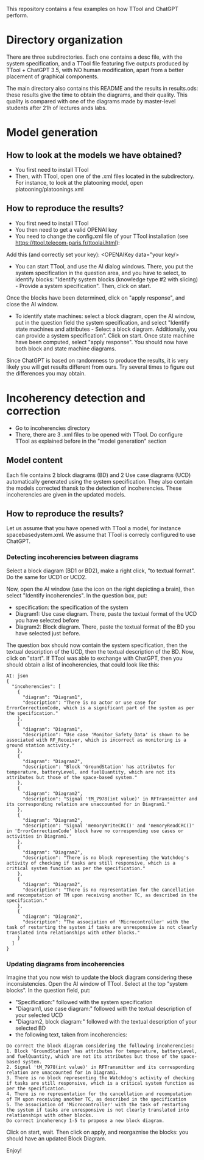 This repository contains a few examples on how TTool and ChatGPT perform.

# Directory organization

There are three subdirectories. Each one contains a desc file, with the system specification, and a TTool file featuring five outputs produced by TTool + ChatGPT 3.5, with NO human modification, apart from a better placement of graphical components.

The main directory also contains this README and the results in results.ods: these results give the time to obtain the diagrams, and their quality. This quality is compared with one of the diagrams made by master-level students after 21h of lectures ands labs.

# Model generation

## How to look at the models we have obtained?

- You first need to install TTool
- Then, with TTool, open one of the .xml files located in the subdirectory. For instance, to look at the platooning model, open platooning/platoonings.xml 

## How to reproduce the results?

- You first need to install TTool
- You then need to get a valid OPENAI key
- You need to change the config.xml file of your TTool installation (see https://ttool.telecom-paris.fr/ttoolai.html):

Add this (and correctly set your key):
<OPENAIKey data="your key/>
<OPENAIModel data="gpt-3.5-turbo gpt-4-0125-preview"/> 

- You can start TTool, and use the AI dialog windows. There, you put the system specification in the question area, and you have to select, to identify blocks: "Identify system blocks (knowledge type #2 with slicing) - Provide a system specification". Then, click on start.

Once the blocks have been determined, click on "apply response", and close the AI window.

- To identify state machines: select a block diagram, open the AI window, put in the question field the system specification, and select "Identify state machines and attributes - Select a block diagram. Additionally, you can provide a system specification". Click on start. Once state machine have been computed, select "apply response". You should now have both block and state machine diagrams.

Since ChatGPT is based on randomness to produce the results, it is very likely you will get results different from ours. Try several times to figure out the differences you may obtain.

# Incoherency detection and correction

- Go to incoherencies directory
- There, there are 3 .xml files to be opened with TTool. Do configure TTool as explained before in the "model generation" section

 ## Model content
 Each file contains 2 block diagrams (BD) and 2 Use case diagrams (UCD) automatically generated using the system specification. They also contain the  models corrected thansk to the detection of incoherencies. These incoherencies are given in the updated models.

## How to reproduce the results?

Let us assume that you have opened with TTool a model, for instance spacebasedystem.xml. We assume that TTool is correcly configured to use ChatGPT.

### Detecting incoherencies between diagrams

Select a block diagram (BD1 or BD2), make a right click, "to textual format". Do the same for UCD1 or UCD2.

Now, open the AI window (use the icon on the right depicting a brain), then select "Identify incoherencies". In the question box, put:
- specification: the specification of the system
- Diagram1: Use case diagram. There, paste the textual format of the UCD you have selected before
- Diagram2: Block diagram. There, paste the textual format of the BD you have selected just before.

The question box should now contain the system specification, then the textual description of the UCD, then the textual description of the BD. Now, click on "start". If TTool was able to exchange with ChatGPT, then you should obtain a list of incoherencies, that could look like this:

```
AI: json
{
  "incoherencies": [
    {
      "diagram": "Diagram1",
      "description": "There is no actor or use case for ErrorCorrectionCode, which is a significant part of the system as per the specification."
    },
    {
      "diagram": "Diagram1",
      "description": "Use case 'Monitor_Safety_Data' is shown to be associated with RF_Receiver, which is incorrect as monitoring is a ground station activity."
    },
    {
      "diagram": "Diagram2",
      "description": "Block 'GroundStation' has attributes for temperature, batteryLevel, and fuelQuantity, which are not its attributes but those of the space-based system."
    },
    {
      "diagram": "Diagram2",
      "description": "Signal 'tM_7978(int value)' in RFTransmitter and its corresponding relation are unaccounted for in Diagram1."
    },
    {
      "diagram": "Diagram2",
      "description": "Signal 'memoryWriteCRC()' and 'memoryReadCRC()' in 'ErrorCorrectionCode' block have no corresponding use cases or activities in Diagram1."
    },
    {
      "diagram": "Diagram2",
      "description": "There is no block representing the Watchdog's activity of checking if tasks are still responsive, which is a critical system function as per the specification."
    },
    {
      "diagram": "Diagram2",
      "description": "There is no representation for the cancellation and recomputation of TM upon receiving another TC, as described in the specification."
    },
    {
      "diagram": "Diagram2",
      "description": "The association of 'Microcontroller' with the task of restarting the system if tasks are unresponsive is not clearly translated into relationships with other blocks."
    }
  ]
}
```

### Updating diagrams from incoherencies

Imagine that you now wish to update the block diagram considering these inconsistencies. Open the AI window of TTool. Select at the top "system blocks". In the question field, put:
- "Specification:" followed with the system specification
- "Diagram1, use case diagram:" followed with the textual description of your selected UCD
- "Diagram2, block diagram:" followed with the textual description of your selected BD
- the following text, taken from incoherencies:
```
Do correct the block diagram considering the following incoherencies:
1. Block 'GroundStation' has attributes for temperature, batteryLevel, and fuelQuantity, which are not its attributes but those of the space-based system.
2. Signal 'tM_7978(int value)' in RFTransmitter and its corresponding relation are unaccounted for in Diagram1.
3. There is no block representing the Watchdog's activity of checking if tasks are still responsive, which is a critical system function as per the specification.
4. There is no representation for the cancellation and recomputation of TM upon receiving another TC, as described in the specification
5. The association of 'Microcontroller' with the task of restarting the system if tasks are unresponsive is not clearly translated into relationships with other blocks.
Do correct incoherency 1-5 to propose a new block diagram.

```
Click on start, wait. Then click on apply, and reorgaznise the blocks: you should have an updated Block Diagram.






Enjoy!

